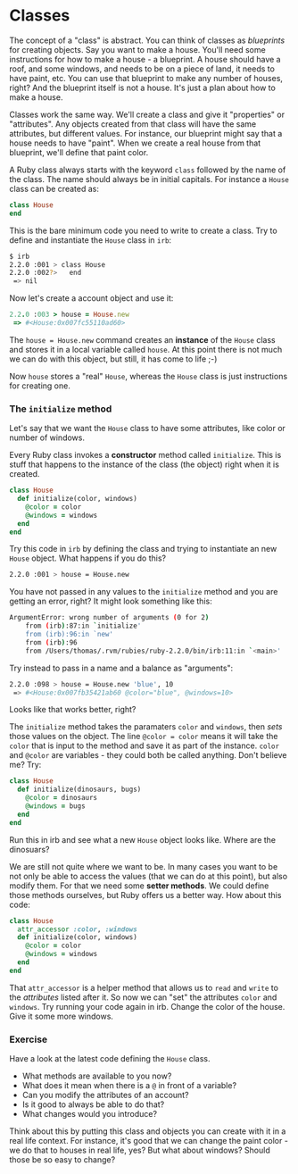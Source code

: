# Classes

The concept of a "class" is abstract. You can think of classes as _blueprints_ for creating objects. Say you want to make a house. You'll need some instructions for how to make a house - a blueprint. A house should have a roof, and some windows, and needs to be on a piece of land, it needs to have paint, etc. You can use that blueprint to make any number of houses, right? And the blueprint itself is not a house. It's just a plan about how to make a house.

Classes work the same way. We'll create a class and give it "properties" or "attributes". Any objects created from that class will have the same attributes, but different values. For instance, our blueprint might say that a house needs to have "paint". When we create a real house from that blueprint, we'll define that paint color.

A Ruby class always starts with the keyword `class` followed by the name of the class. The name should always be in initial capitals. For instance a `House` class can be created as:

```ruby
class House
end
```

This is the bare minimum code you need to write to create a class. Try to define and instantiate the `House` class in `irb`:

```bash
$ irb
2.2.0 :001 > class House
2.2.0 :002?>   end
 => nil
```

Now let's create a account object and use it:

```ruby
2.2.0 :003 > house = House.new
 => #<House:0x007fc55110ad60>
```

The `house = House.new` command creates an **instance** of the `House` class and stores it in a local variable called `house`. At this point there is not much we can do with this object, but still, it has come to life ;-\)

Now `house` stores a "real" `House`, whereas the `House` class is just instructions for creating one.

### The `initialize` method

Let's say that we want the `House` class to have some attributes, like color or number of windows.

Every Ruby class invokes a **constructor** method called `initialize`. This is stuff that happens to the instance of the class \(the object\) right when it is created.

```ruby
class House  
  def initialize(color, windows)
    @color = color
    @windows = windows
  end
end
```

Try this code in `irb` by defining the class and trying to instantiate an new  `House` object. What happens if you do this?

```bash
2.2.0 :001 > house = House.new
```

You have not passed in any values to the `initialize` method and you are getting an error, right? It might look something like this:

```bash
ArgumentError: wrong number of arguments (0 for 2)
    from (irb):87:in `initialize'
    from (irb):96:in `new'
    from (irb):96
    from /Users/thomas/.rvm/rubies/ruby-2.2.0/bin/irb:11:in `<main>'
```

Try instead to pass in a name and a balance as "arguments":

```bash
2.2.0 :098 > house = House.new 'blue', 10
 => #<House:0x007fb35421ab60 @color="blue", @windows=10>
```

Looks like that works better, right?

The `initialize` method takes the paramaters `color` and `windows`, then _sets_ those values on the object. The line `@color = color` means it will take the `color` that is input to the method and save it as part of the instance. `color` and `@color` are variables - they could both be called anything. Don't believe me? Try:

```ruby
class House  
  def initialize(dinosaurs, bugs)
    @color = dinosaurs
    @windows = bugs
  end
end
```

Run this in irb and see what a new `House` object looks like. Where are the dinosuars?

We are still not quite where we want to be. In many cases you want to be not only be able to access the values \(that we can do at this point\), but also modify them. For that we need some **setter methods**. We could define those methods ourselves, but Ruby offers us a better way. How about this code:

```ruby
class House  
  attr_accessor :color, :windows
  def initialize(color, windows)
    @color = color
    @windows = windows
  end
end
```

That `attr_accessor` is a helper method that allows us to `read` and `write` to the _attributes_ listed after it. So now we can "set" the attributes `color` and `windows`. Try running your code again in irb. Change the color of the house. Give it some more windows.

### Exercise

Have a look at the latest code defining the `House` class.

* What methods are available to you now?
* What does it mean when there is a `@` in front of a variable?
* Can you modify the attributes of an account? 
* Is it good to always be able to do that? 
* What changes would you introduce?

Think about this by putting this class and objects you can create with it in a real life context. For instance, it's good that we can change the paint color - we do that to houses in real life, yes? But what about windows? Should those be so easy to change?

